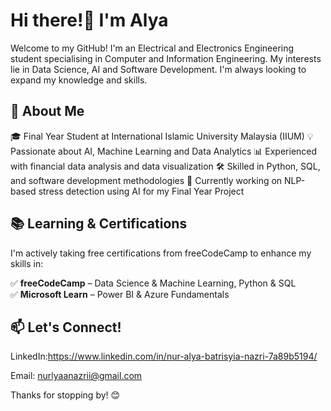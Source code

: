 # Hi there!👋 I'm Alya

Welcome to my GitHub! 
I'm an Electrical and Electronics Engineering student specialising in Computer and Information Engineering. 
My interests lie in Data Science, AI and Software Development.
I'm always looking to expand my knowledge and skills.

## 🚀 About Me
🎓 Final Year Student at International Islamic University Malaysia (IIUM)
💡 Passionate about AI, Machine Learning and Data Analytics
📊 Experienced with financial data analysis and data visualization
🛠️ Skilled in Python, SQL, and software development methodologies
🎯 Currently working on NLP-based stress detection using AI for my Final Year Project

## 📚 Learning & Certifications
I'm actively taking free certifications from freeCodeCamp to enhance my skills in:

✅ **freeCodeCamp** – Data Science & Machine Learning, Python & SQL  
✅ **Microsoft Learn** – Power BI & Azure Fundamentals

## 📫 Let's Connect!
LinkedIn:https://www.linkedin.com/in/nur-alya-batrisyia-nazri-7a89b5194/

Email: nurlyaanazrii@gmail.com

Thanks for stopping by! 😊
